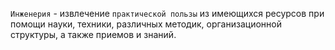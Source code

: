 `Инженерия` - извлечение `практической пользы` из имеющихся ресурсов при помощи науки, техники, различных методик, организационной структуры, а также приемов и знаний.